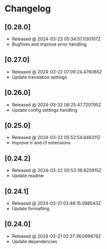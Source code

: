# Changelog

## [0.28.0]

- Released @ 2024-03-23 05:34:57.030107Z
- Bugfixes and improve error handling

## [0.27.0]

- Released @ 2024-03-22 07:09:24.476065Z
- Update translation settings

## [0.26.0]

- Released @ 2024-03-22 06:25:47.720795Z
- Update config settings handling

## [0.25.0]

- Released @ 2024-03-22 05:52:54.846311Z
- Improve tr and cf extensions

## [0.24.2]

- Released @ 2024-03-22 00:53:38.820915Z
- Update readme

## [0.24.1]

- Released @ 2024-03-21 03:48:15.098043Z
- Update formatting

## [0.24.0]

- Released @ 2024-03-21 02:27:36.069876Z
- Update dependencies
